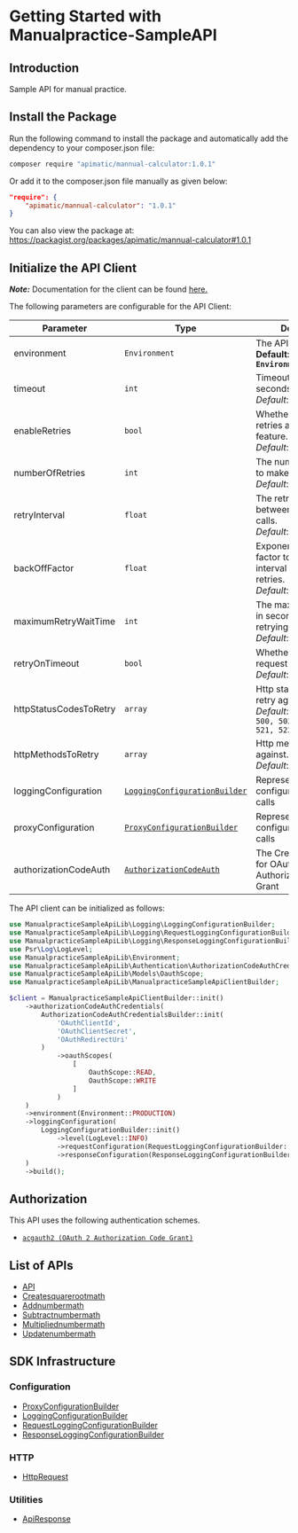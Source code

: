 
# Getting Started with Manualpractice-SampleAPI

## Introduction

Sample API for manual practice.

## Install the Package

Run the following command to install the package and automatically add the dependency to your composer.json file:

```bash
composer require "apimatic/mannual-calculator:1.0.1"
```

Or add it to the composer.json file manually as given below:

```json
"require": {
    "apimatic/mannual-calculator": "1.0.1"
}
```

You can also view the package at:
https://packagist.org/packages/apimatic/mannual-calculator#1.0.1

## Initialize the API Client

**_Note:_** Documentation for the client can be found [here.](https://www.github.com/Husnain-allly/mannualcalphp/tree/1.0.1/doc/client.md)

The following parameters are configurable for the API Client:

| Parameter | Type | Description |
|  --- | --- | --- |
| environment | `Environment` | The API environment. <br> **Default: `Environment.PRODUCTION`** |
| timeout | `int` | Timeout for API calls in seconds.<br>*Default*: `30` |
| enableRetries | `bool` | Whether to enable retries and backoff feature.<br>*Default*: `false` |
| numberOfRetries | `int` | The number of retries to make.<br>*Default*: `0` |
| retryInterval | `float` | The retry time interval between the endpoint calls.<br>*Default*: `1` |
| backOffFactor | `float` | Exponential backoff factor to increase interval between retries.<br>*Default*: `2` |
| maximumRetryWaitTime | `int` | The maximum wait time in seconds for overall retrying requests.<br>*Default*: `0` |
| retryOnTimeout | `bool` | Whether to retry on request timeout.<br>*Default*: `true` |
| httpStatusCodesToRetry | `array` | Http status codes to retry against.<br>*Default*: `408, 413, 429, 500, 502, 503, 504, 521, 522, 524` |
| httpMethodsToRetry | `array` | Http methods to retry against.<br>*Default*: `'GET', 'PUT'` |
| loggingConfiguration | [`LoggingConfigurationBuilder`](https://www.github.com/Husnain-allly/mannualcalphp/tree/1.0.1/doc/logging-configuration-builder.md) | Represents the logging configurations for API calls |
| proxyConfiguration | [`ProxyConfigurationBuilder`](https://www.github.com/Husnain-allly/mannualcalphp/tree/1.0.1/doc/proxy-configuration-builder.md) | Represents the proxy configurations for API calls |
| authorizationCodeAuth | [`AuthorizationCodeAuth`](https://www.github.com/Husnain-allly/mannualcalphp/tree/1.0.1/doc/auth/oauth-2-authorization-code-grant.md) | The Credentials Setter for OAuth 2 Authorization Code Grant |

The API client can be initialized as follows:

```php
use ManualpracticeSampleApiLib\Logging\LoggingConfigurationBuilder;
use ManualpracticeSampleApiLib\Logging\RequestLoggingConfigurationBuilder;
use ManualpracticeSampleApiLib\Logging\ResponseLoggingConfigurationBuilder;
use Psr\Log\LogLevel;
use ManualpracticeSampleApiLib\Environment;
use ManualpracticeSampleApiLib\Authentication\AuthorizationCodeAuthCredentialsBuilder;
use ManualpracticeSampleApiLib\Models\OauthScope;
use ManualpracticeSampleApiLib\ManualpracticeSampleApiClientBuilder;

$client = ManualpracticeSampleApiClientBuilder::init()
    ->authorizationCodeAuthCredentials(
        AuthorizationCodeAuthCredentialsBuilder::init(
            'OAuthClientId',
            'OAuthClientSecret',
            'OAuthRedirectUri'
        )
            ->oauthScopes(
                [
                    OauthScope::READ,
                    OauthScope::WRITE
                ]
            )
    )
    ->environment(Environment::PRODUCTION)
    ->loggingConfiguration(
        LoggingConfigurationBuilder::init()
            ->level(LogLevel::INFO)
            ->requestConfiguration(RequestLoggingConfigurationBuilder::init()->body(true))
            ->responseConfiguration(ResponseLoggingConfigurationBuilder::init()->headers(true))
    )
    ->build();
```

## Authorization

This API uses the following authentication schemes.

* [`acgauth2 (OAuth 2 Authorization Code Grant)`](https://www.github.com/Husnain-allly/mannualcalphp/tree/1.0.1/doc/auth/oauth-2-authorization-code-grant.md)

## List of APIs

* [API](https://www.github.com/Husnain-allly/mannualcalphp/tree/1.0.1/doc/controllers/api.md)
* [Createsquarerootmath](https://www.github.com/Husnain-allly/mannualcalphp/tree/1.0.1/doc/controllers/createsquarerootmath.md)
* [Addnumbermath](https://www.github.com/Husnain-allly/mannualcalphp/tree/1.0.1/doc/controllers/addnumbermath.md)
* [Subtractnumbermath](https://www.github.com/Husnain-allly/mannualcalphp/tree/1.0.1/doc/controllers/subtractnumbermath.md)
* [Multipliednumbermath](https://www.github.com/Husnain-allly/mannualcalphp/tree/1.0.1/doc/controllers/multipliednumbermath.md)
* [Updatenumbermath](https://www.github.com/Husnain-allly/mannualcalphp/tree/1.0.1/doc/controllers/updatenumbermath.md)

## SDK Infrastructure

### Configuration

* [ProxyConfigurationBuilder](https://www.github.com/Husnain-allly/mannualcalphp/tree/1.0.1/doc/proxy-configuration-builder.md)
* [LoggingConfigurationBuilder](https://www.github.com/Husnain-allly/mannualcalphp/tree/1.0.1/doc/logging-configuration-builder.md)
* [RequestLoggingConfigurationBuilder](https://www.github.com/Husnain-allly/mannualcalphp/tree/1.0.1/doc/request-logging-configuration-builder.md)
* [ResponseLoggingConfigurationBuilder](https://www.github.com/Husnain-allly/mannualcalphp/tree/1.0.1/doc/response-logging-configuration-builder.md)

### HTTP

* [HttpRequest](https://www.github.com/Husnain-allly/mannualcalphp/tree/1.0.1/doc/http-request.md)

### Utilities

* [ApiResponse](https://www.github.com/Husnain-allly/mannualcalphp/tree/1.0.1/doc/api-response.md)

